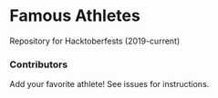 # Famous Athletes

Repository for Hacktoberfests (2019-current)

### Contributors

Add your favorite athlete! See issues for instructions.
